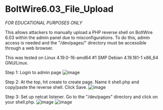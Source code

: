 # BoltWire6.03_File_Upload
*FOR EDUCATIONAL PURPOSES ONLY*

This allows attackers to manually upload a PHP reverse shell on BoltWire 6.03 within the admin panel due to misconfigurations. 
To do this, admin access is needed and the "/dev/pages/" directory must be accessible through a web browser. 

This was tested on Linux 4.19.0-16-amd64 #1 SMP Debian 4.19.181-1 x86_64 GNU/Linux.

Step 1: Login to admin page
![image](https://github.com/nesterXneo/BoltWire6.03_File_Upload/assets/52898555/c7c789aa-387c-43d0-89a3-b4849576a977)

Step 2: At the top, hit create to create page. Name it shell.php and copy/paste the reverse shell. Click Save.
![image](https://github.com/nesterXneo/BoltWire6.03_File_Upload/assets/52898555/9df09aef-5740-463b-887a-b480ac1abd3d)

Step 3: Set up netcat listener. Go to the "/dev/pages" directory and click on your shell.php.
![image](https://github.com/nesterXneo/BoltWire6.03_File_Upload/assets/52898555/c1e885eb-a849-4891-8ae6-f04242002cc3)
![image](https://github.com/nesterXneo/BoltWire6.03_File_Upload/assets/52898555/8782d6fc-f7be-422b-9f92-cb704ebe5522)

